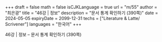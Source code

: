 +++
draft = false
math = false
isCJKLanguage = true
url = "m/55"
author = "최은광"
title = "46강 | 정보"
description = "문서 통계 확인하기 (390쪽)"
date = 2024-05-05
expiryDate = 2099-12-31
techs = ["Literature & Latte/ Scrivener"]
languages = "한국어"
+++

46강 | 정보 – 문서 통계 확인하기 (390쪽)

<!--more--> 

#



#